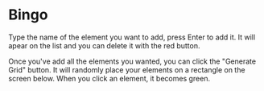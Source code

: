 # Bingo

Type the name of the element you want to add, press Enter to add it. It will apear on the list and you can delete it with the red button.

Once you've add all the elements you wanted, you can click the "Generate Grid" button. It will randomly place your elements on a rectangle on the screen below. When you click an element, it becomes green.
